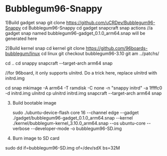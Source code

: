 # Bubblegum96-Snappy
1)Build gadget snap
  git clone  https://github.com/uCRDev/Bubblegum96-Snappy
  cd Bubblegum96-Snappy
  cd gadget
  snapcraft snap actions  //a gadget snap named bubblegum96-gadget_0.1.0_arm64.snap will be generated here


2)Build kernel snap
  cd kernel 
  git clone https://github.com/96boards-bubblegum/linux
  cd linux
  git checkout bubblegum96-3.10
  git am ../patchs/  
  
  cd ..
  cd snappy
  snapcraft --target-arch arm64 snap
  
  //for 96board, it only supports uInitrd. Do a trick here, replace uInitrd with initrd.img

  cd snap
  mkimage -A arm64 -T ramdisk -C none -n "snappy initrd" -a 1ffffc0 -d initrd.img uInitrd
  cp uInitrd initrd.img
  snapcraft --target-arch arm64 snap

  
3) Build bootable image

   sudo ./ubuntu-device-flash core 16 --channel edge --gadget ./gadget/bubblegum96-gadget_0.1.0_arm64.snap  --kernel ./kernel/bubblegum-kernel_3.10.0_arm64.snap --os ubuntu-core --verbose --developer-mode -o bubblegum96-SD.img



4) Burn image to SD card

  sudo dd if=bubblegum96-SD.img of=/dev/sdX bs=32M

